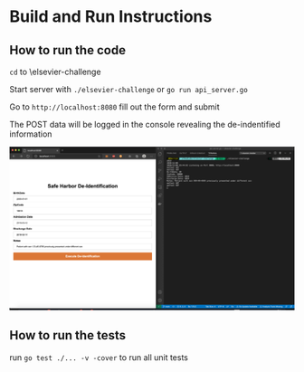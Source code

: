 # Build and Run Instructions

## How to run the code

`cd` to \elsevier-challenge

Start server with `./elsevier-challenge` or `go run api_server.go`

Go to `http://localhost:8080` fill out the form and submit

The POST data will be logged in the console revealing the de-indentified information

<img src="screenshot.png"/>

## How to run the tests

run `go test ./... -v -cover` to run all unit tests



